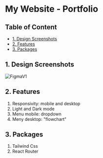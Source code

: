# My Website - Portfolio <!-- omit in toc -->

## Table of Content <!-- omit in toc -->
- [1. Design Screenshots](#1-design-screenshots)
- [2. Features](#2-features)
- [3. Packages](#3-packages)

## 1. Design Screenshots

![FigmaV1](https://i.ibb.co/8gjSPJb/Home.png)

## 2. Features

1. Responsivity: mobile and desktop
2. Light and Dark mode
3. Menu mobile: dropdown
4. Meny desktop: "flowchart"

## 3. Packages

1. Tailwind Css
2. React Router